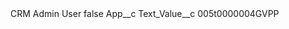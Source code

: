 <?xml version="1.0" encoding="UTF-8"?>
<CustomMetadata xmlns="http://soap.sforce.com/2006/04/metadata" xmlns:xsi="http://www.w3.org/2001/XMLSchema-instance" xmlns:xsd="http://www.w3.org/2001/XMLSchema">
    <label>CRM Admin User</label>
    <protected>false</protected>
    <values>
        <field>App__c</field>
        <value xsi:nil="true"/>
    </values>
    <values>
        <field>Text_Value__c</field>
        <value xsi:type="xsd:string">005t0000004GVPP</value>
    </values>
</CustomMetadata>

